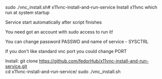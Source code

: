 sudo ./vnc_install.sh# x11vnc-install-and-run-service
Install x11vnc which run at system startup

Service start automatically after script finishes

You need got an account with sudo access to run it!

You can change password PASSWD and name of service - SYSCTRL

If you don't like standard vnc port you could change PORT

Install:
git clone https://github.com/fedorHub/x11vnc-install-and-run-service.git </br>
cd x11vnc-install-and-run-service/
sudo ./vnc_install.sh
